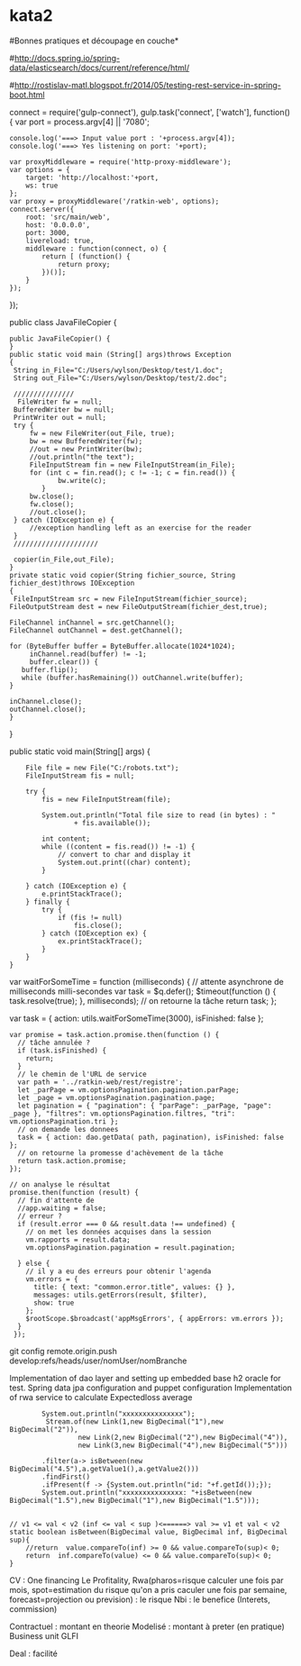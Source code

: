 # kata2
#Bonnes pratiques et découpage en couche*

#http://docs.spring.io/spring-data/elasticsearch/docs/current/reference/html/

#http://rostislav-matl.blogspot.fr/2014/05/testing-rest-service-in-spring-boot.html

connect           = require('gulp-connect'),
gulp.task('connect', ['watch'], function() {
	var port = process.argv[4] || '7080';
    
    console.log('===> Input value port : '+process.argv[4]);
    console.log('===> Yes listening on port: '+port);
    
	var proxyMiddleware = require('http-proxy-middleware');
	var options = {
        target: 'http://localhost:'+port,
        ws: true		
    };
	var proxy = proxyMiddleware('/ratkin-web', options);
	connect.server({
		root: 'src/main/web',  
		host: '0.0.0.0',
		port: 3000,
		livereload: true, 
		middleware : function(connect, o) {
			return [ (function() {
				return proxy;
			})()];
		}
	}); 
});






public class JavaFileCopier {
 
    public JavaFileCopier() {
    }
    public static void main (String[] args)throws Exception
    {
     String in_File="C:/Users/wylson/Desktop/test/1.doc";
     String out_File="C:/Users/wylson/Desktop/test/2.doc";
     
     ///////////////
      FileWriter fw = null;
     BufferedWriter bw = null;
     PrintWriter out = null;
     try {
         fw = new FileWriter(out_File, true);
         bw = new BufferedWriter(fw);
         //out = new PrintWriter(bw);
         //out.println("the text");         
         FileInputStream fin = new FileInputStream(in_File);
         for (int c = fin.read(); c != -1; c = fin.read()) {
				bw.write(c);
			}
         bw.close();
         fw.close();
         //out.close();
     } catch (IOException e) {
         //exception handling left as an exercise for the reader
     } 
     /////////////////////
 
     copier(in_File,out_File);
    }
    private static void copier(String fichier_source, String fichier_dest)throws IOException
    {
     FileInputStream src = new FileInputStream(fichier_source);
    FileOutputStream dest = new FileOutputStream(fichier_dest,true);
    
    FileChannel inChannel = src.getChannel();
    FileChannel outChannel = dest.getChannel();
 
    for (ByteBuffer buffer = ByteBuffer.allocate(1024*1024);
         inChannel.read(buffer) != -1;
         buffer.clear()) {
       buffer.flip();
       while (buffer.hasRemaining()) outChannel.write(buffer);
    }
 
    inChannel.close();
    outChannel.close();
    }
}


public static void main(String[] args) {

		File file = new File("C:/robots.txt");
		FileInputStream fis = null;

		try {
			fis = new FileInputStream(file);

			System.out.println("Total file size to read (in bytes) : "
					+ fis.available());

			int content;
			while ((content = fis.read()) != -1) {
				// convert to char and display it
				System.out.print((char) content);
			}

		} catch (IOException e) {
			e.printStackTrace();
		} finally {
			try {
				if (fis != null)
					fis.close();
			} catch (IOException ex) {
				ex.printStackTrace();
			}
		}
	}







 var waitForSomeTime = function (milliseconds) {
      // attente asynchrone de milliseconds milli-secondes
      var task = $q.defer();
      $timeout(function () {
        task.resolve(true);
      }, milliseconds);
      // on retourne la tâche
      return task;
    };
    
    
    
    
 var task = { action: utils.waitForSomeTime(3000), isFinished: false };
   
    var promise = task.action.promise.then(function () {
      // tâche annulée ?
      if (task.isFinished) {
        return;
      }
      // le chemin de l'URL de service
      var path = '../ratkin-web/rest/registre';
      let _parPage = vm.optionsPagination.pagination.parPage;
      let _page = vm.optionsPagination.pagination.page;
      let pagination = { "pagination": { "parPage": _parPage, "page": _page }, "filtres": vm.optionsPagination.filtres, "tri": vm.optionsPagination.tri };
      // on demande les donnees
      task = { action: dao.getData( path, pagination), isFinished: false };
      // on retourne la promesse d'achèvement de la tâche
      return task.action.promise;
    });

    // on analyse le résultat
    promise.then(function (result) {
      // fin d'attente de
      //app.waiting = false;
      // erreur ?
      if (result.error === 0 && result.data !== undefined) {
        // on met les données acquises dans la session
        vm.rapports = result.data;
        vm.optionsPagination.pagination = result.pagination;

      } else {
        // il y a eu des erreurs pour obtenir l'agenda
        vm.errors = {
          title: { text: "common.error.title", values: {} },
          messages: utils.getErrors(result, $filter),
          show: true
        };
        $rootScope.$broadcast('appMsgErrors', { appErrors: vm.errors });
      }
     });




git config remote.origin.push develop:refs/heads/user/nomUser/nomBranche

Implementation of dao layer and setting up embedded base h2 oracle for test.
Spring data jpa configuration and puppet configuration
Implementation of rwa service to calculate Expectedloss average



	
			System.out.println("xxxxxxxxxxxxxxx");
			 Stream.of(new Link(1,new BigDecimal("1"),new BigDecimal("2")), 
					 new Link(2,new BigDecimal("2"),new BigDecimal("4")),
					 new Link(3,new BigDecimal("4"),new BigDecimal("5")))
			 
			.filter(a-> isBetween(new BigDecimal("4.5"),a.getValue1(),a.getValue2()))
		    .findFirst()		    
			.ifPresent(f -> {System.out.println("id: "+f.getId());});
			System.out.println("xxxxxxxxxxxxxxx: "+isBetween(new BigDecimal("1.5"),new BigDecimal("1"),new BigDecimal("1.5")));
		
	 
	// v1 <= val < v2 (inf <= val < sup )<======> val >= v1 et val < v2
	static boolean isBetween(BigDecimal value, BigDecimal inf, BigDecimal sup){
		//return  value.compareTo(inf) >= 0 && value.compareTo(sup)< 0;
		return  inf.compareTo(value) <= 0 && value.compareTo(sup)< 0;
	}



CV : 
One financing
Le Profitality, 
Rwa(pharos=risque calculer une fois par mois, 
spot=estimation du risque qu'on a pris caculer une fois par semaine, 
forecast=projection ou prevision) : le risque
Nbi : le benefice  (Interets, commission) 

Contractuel : montant en theorie
Modelisé : montant à preter (en pratique)
Business unit GLFI

Deal : facilité
